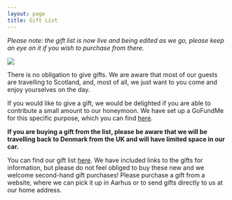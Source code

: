 ```yaml
---
layout: page
title: Gift List
---
```


*Please note: the gift list is now live and being edited as we go, please keep an eye on it if you wish to purchase from there.*

<a href="https://lh3.googleusercontent.com/ldR5ocBLhSeOm2jYfbhG37HvUQtcEKN3eWu5FrmauqyoBRW6GZNCNlWK6Pay9jLRCyaswn2bdKWWuJRNESbJkI3vLp4X_7ZW41QD_ZLXG7X3juEWjx56-xWBiOTGRr6mWLS7DoxAgQ=w2400?source=screenshot.guru"> <img src="https://lh3.googleusercontent.com/ldR5ocBLhSeOm2jYfbhG37HvUQtcEKN3eWu5FrmauqyoBRW6GZNCNlWK6Pay9jLRCyaswn2bdKWWuJRNESbJkI3vLp4X_7ZW41QD_ZLXG7X3juEWjx56-xWBiOTGRr6mWLS7DoxAgQ=w600-h315-p-k" /> </a>

There is no obligation to give gifts. We are aware that most of our guests are travelling to Scotland, and, most of all, we just want to you come and enjoy yourselves on the day.

If you would like to give a gift, we would be delighted if you are able to contribute a small amount to our honeymoon. We have set up a GoFundMe for this specific purpose, which you can find [here](https://gofund.me/b9be96c1). 

**If you are buying a gift from the list, please be aware that we will be travelling back to Denmark from the UK and will have limited space in our car.** 

You can find our gift list [here](https://docs.google.com/spreadsheets/d/1Ip5vdkOU3Y2OFw1VNXHRGgmun7bNEcKLy0aAcPcRyqY/edit?usp=sharing). We have included links to the gifts for information, but please do not feel obliged to buy these new and we welcome second-hand gift purchases! 
Please purchase a gift from a website, where we can pick it up in Aarhus or to send gifts directly to us at our home address.
